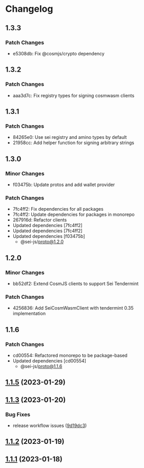 # Changelog

## 1.3.3

### Patch Changes

- e5308db: Fix @cosmjs/crypto dependency

## 1.3.2

### Patch Changes

- aaa3d7c: Fix registry types for signing cosmwasm clients

## 1.3.1

### Patch Changes

- 84265e0: Use sei registry and amino types by default
- 21958cc: Add helper function for signing arbitrary strings

## 1.3.0

### Minor Changes

- f03475b: Update protos and add wallet provider

### Patch Changes

- 7fc4ff2: Fix dependencies for all packages
- 7fc4ff2: Update dependencies for packages in monorepo
- 267916d: Refactor clients
- Updated dependencies [7fc4ff2]
- Updated dependencies [7fc4ff2]
- Updated dependencies [f03475b]
  - @sei-js/proto@1.2.0

## 1.2.0

### Minor Changes

- bb52df2: Extend CosmJS clients to support Sei Tendermint

### Patch Changes

- 4256836: Add SeiCosmWasmClient with tendermint 0.35 implementation

## 1.1.6

### Patch Changes

- cd00554: Refactored monorepo to be package-based
- Updated dependencies [cd00554]
  - @sei-js/proto@1.1.6

## [1.1.5](https://github.com/sei-protocol/sei-js/compare/v1.1.4...v1.1.5) (2023-01-29)

## [1.1.3](https://github.com/sei-protocol/sei-js/compare/v1.1.2...v1.1.3) (2023-01-20)

### Bug Fixes

- release workflow issues ([9d19dc3](https://github.com/sei-protocol/sei-js/commit/9d19dc39da0fb60099eb95e55a19c490e686169f))

## [1.1.2](https://github.com/sei-protocol/sei-js/compare/v1.1.1...v1.1.2) (2023-01-19)

## [1.1.1](https://github.com/sei-protocol/sei-js/compare/v1.1.0...v1.1.1) (2023-01-18)
